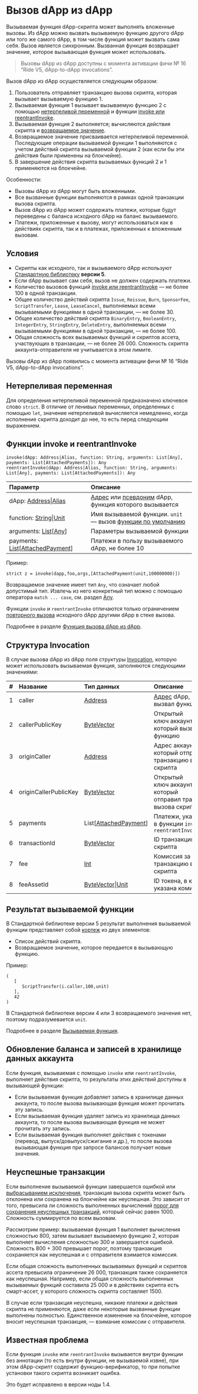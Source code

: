 # Вызов dApp из dApp

Вызываемая функция dApp-скрипта может выполнять вложенные вызовы. Из dApp можно вызвать вызываемую функцию другого dApp или того же самого dApp, в том числе функция может вызвать сама себя. Вызов является синхронным. Вызванная функция возвращает значение, которое вызывающая функция может использовать.

> Вызовы dApp из dApp доступны c момента активации фичи №&nbsp;16 “Ride V5, dApp-to-dApp invocations”.

Вызов dApp из dApp осуществляется следующим образом:

1. Пользователь отправляет транзакцию вызова скрипта, которая вызывает вызываемую функцию 1.
2. Вызываемая функция 1 вызывает вызываемую функцию 2 с помощью [нетерпеливой переменной](#strict-variable) и функции [invoke или reentrantInvoke](#invoke).
3. Вызываемая функция 2 выполняется; вычисляются действия скрипта и [возвращаемое значение](#callable-function-result).
4. Возвращаемое значение присваивается нетерпеливой переменной. Последующие операции вызываемой функции 1 выполняются с учетом действий скрипта вызываемой функции 2 (как если бы эти действия были применены на блокчейне).
5. В завершение действия скрипта вызываемых функций 2 и 1 применяются на блокчейне.

Особенности:

* Вызовы dApp из dApp могут быть вложенными.
* Все вызванные функции выполняются в рамках одной транзакции вызова скрипта.
* Вызов dApp из dApp может содержать платежи, которые будут переведены с баланса исходного dApp на баланс вызываемого.
* Платежи, приложенные к вызову, могут использоваться как в действиях скрипта, так и в платежах, приложенных к вложенным вызовам.

## Условия

* Скрипты как исходного, так и вызываемого dApp используют [Стандартную библиотеку](/ru/ride/script/standard-library) **версии 5**.
* Если dApp вызывает сам себя, вызов не должен содержать платежи.
* Количество вызовов функций [invoke или reentrantInvoke](#invoke) — не более 100 в одной транзакции.
* Общее количество действий скрипта `Issue`, `Reissue`, `Burn`, `SponsorFee`, `ScriptTransfer`, `Lease`, `LeaseCancel`, выполняемых всеми вызываемыми функциями в одной транзакции, — не более 30.
* Общее количество действий скрипта `BinaryEntry`, `BooleanEntry`, `IntegerEntry`, `StringEntry`, `DeleteEntry`, выполняемых всеми вызываемыми функциями в одной транзакции, — не более 100.
* Общая сложность всех вызываемых функций и скриптов ассета, участвующих в транзакции, — не более 26&nbsp;000. Сложность скрипта аккаунта-отправителя не учитывается в этом лимите.

Вызовы dApp из dApp появились с момента активации фичи №&nbsp;16 “Ride V5, dApp-to-dApp invocations”.

<!-- > Вычисления с продолжением и вызов dApp из dApp несовместимы, то есть не могут быть инициированы одной и той же транзакцией.-->

## Нетерпеливая переменная<a id="strict-variable"></a>

Для определения нетерпеливой переменной предназначено ключевое слово `strict`. В отличие от ленивых переменных, определенных с помощью `let`, значение нетерпеливой вычисляется немедленно, когда исполнение скрипта доходит до нее, то есть перед следующим выражением.

## Функции invoke и reentrantInvoke<a id="invoke"></a>

```
invoke(dApp: Address|Alias, function: String, arguments: List[Any], payments: List[AttachedPayments]): Any
reentrantInvoke(dApp: Address|Alias, function: String, arguments: List[Any], payments: List[AttachedPayments]): Any
```

| Параметр | Описание |
| :--- | :--- |
| dApp: [Address](/ru/ride/structures/common-structures/address)&#124;[Alias](/ru/ride/structures/common-structures/alias) | [Адрес](/ru/blockchain/account/address) или [псевдоним](/ru/blockchain/account/alias) dApp, функция которого вызывается |
| function: [String](/ru/ride/data-types/string)&#124;[Unit](/ru/ride/data-types/unit) | Имя вызываемой функции. `unit` — вызов [функции по умолчанию](/ru/ride/functions/callable-function#default-callable-function) |
| arguments: [List](/ru/ride/data-types/list)[[Any](/ru/ride/data-types/any)] | Параметры вызываемой функции |
| payments: [List](/ru/ride/data-types/list)[[AttachedPayment](/ru/ride/structures/common-structures/attached-payment)] | Платежи в пользу вызываемого dApp, не более 10 |

Пример:

```
strict z = invoke(dapp,foo,args,[AttachedPayment(unit,100000000)])
```

Возвращаемое значение имеет тип `Any`, что означает любой допустимый тип. Извлечь из него конкретный тип можно с помощью<!-- макросов `as[T]` и `exactAs[T]` или --> оператора `match ... case`, см. раздел [Any](/ru/ride/data-types/any).

Функции `invoke` и `reentrantInvoke` отличаются только ограничением [повторного вызова](/ru/ride/functions/built-in-functions/dapp-to-dapp#reentrancy) исходного dApp другими dApp в стеке вызова.

Подробнее в разделе [Функция вызова dApp из dApp](/ru/ride/functions/built-in-functions/dapp-to-dapp).

## Структура Invocation

В случае вызова dApp из dApp поля структуры [Invocation](/ru/ride/structures/common-structures/invocation), которую может использовать вызываемая функция, заполняются следующими значениями:

|   #   | Название | Тип данных | Описание |
| :--- | :--- | :--- | :--- |
| 1 | caller | [Address](/ru/ride/structures/common-structures/address) | [Адрес](/ru/blockchain/account/address) dApp, который вызвал функцию |
| 2 | callerPublicKey | [ByteVector](/ru/ride/data-types/byte-vector) | Открытый ключ аккаунта dApp, который вызвал функцию |
| 3 | originCaller | [Address](/ru/ride/structures/common-structures/address) | Адрес аккаунта, который отправил транзакцию вызова скрипта |
| 4 | originCallerPublicKey | [ByteVector](/ru/ride/data-types/byte-vector) | Открытый ключ аккаунта, который отправил транзакцию вызова скрипта |
| 5 | payments | List[[AttachedPayment](/ru/ride/structures/common-structures/attached-payment)] | Платежи, указанные в функции `invoke` или `reentrantInvoke` |
| 6 | transactionId | [ByteVector](/ru/ride/data-types/byte-vector) | ID транзакции вызова скрипта |
| 7 | fee | [Int](/ru/ride/data-types/int) | Комиссия за транзакцию вызова скрипта |
| 8 | feeAssetId | [ByteVector](/ru/ride/data-types/byte-vector)&#124;[Unit](/ru/ride/data-types/unit) | ID токена, в котором указана комиссия |

## Результат вызываемой функции<a id="callable-function-result"></a>

В Стандартной  библиотеке версии 5 результат выполнения вызываемой функции представляет собой [кортеж](/ru/ride/data-types/tuple) из двух элементов:
* Список действий скрипта.
* Возвращаемое значение, которое передается в вызывающую функцию.

Пример:

```
(
   [
      ScriptTransfer(i.caller,100,unit)
   ],
   42
)
```

В Стандартной библиотеке версии 4 или 3 возвращаемого значения нет, поэтому подразумевается `unit`.

Подробнее в разделе [Вызываемая функция](/ru/ride/functions/callable-function).

## Обновление баланса и записей в хранилище данных аккаунта

Если функция, вызываемая с помощью `invoke` или `reentrantInvoke`, выполняет действия скрипта, то результаты этих действий доступны в вызывающей функции:
* Если вызываемая функция добавляет запись в хранилище данных аккаунта, то после вызова вызывающая функция может прочитать эту запись.
* Если вызываемая функция удаляет запись из хранилища данных аккаунта, то после вызова вызывающая функция не может прочитать эту запись.
* Если вызываемая функция выполняет действия с токенами (перевод, выпуск/довыпуск/сжигание и др.), то после вызова вызывающая функция при запросе балансов получает новые значения.

## Неуспешные транзакции

Если выполнение вызываемой функции завершается ошибкой или [выбрасыванием исключения](/ru/ride/functions/built-in-functions/exception-functions), транзакция вызова скрипта может быть отклонена или сохранена на блокчейне как неуспешная. Это зависит от того, превысила ли сложность выполненных вычислений [порог для сохранения неуспешных транзакций](/ru/ride/limits/), который сейчас равен 1000. Сложность суммируется по всем вызовам.

Рассмотрим пример: вызываемая функция 1 выполняет вычисления сложностью 800, затем вызывает вызываемую функцию 2, которая выполняет вычисления сложностью 300 и завершается ошибкой. Сложность 800 + 300 превышает порог, поэтому транзакция сохраняется как неуспешная и с отправителя взимается комиссия.

Если общая сложность выполненных вызываемых функций и скриптов ассета превысила ограничение 26&nbsp;000, транзакция также сохраняется как неуспешная. Например, если общая сложность выполненных вызываемых функций составила 25&nbsp;000 и в действиях скрипта есть смарт-ассет, у которого сложность скрипта составляет 1500.

В случае если транзакция неуспешна, никакие платежи и действия скрипта не применяются, даже если некоторые вызванные функции выполнены полностью. Единственное изменение на блокчейне, которое вносит неуспешная транзакция, — взимание комиссии с отправителя.

## Известная проблема

Если функция `invoke` или `reentrantInvoke` вызывается внутри функции без аннотации (то есть внутри функции, не вызываемой извне), при этом dApp-скрипт содержит функцию-верификатор, то при попытке установки такого скрипта возникает ошибка.

Это будет исправлено в версии ноды 1.4.
